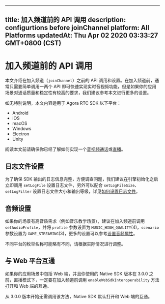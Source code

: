 
---
title: 加入频道前的 API 调用
description: configurtions before joinChannel
platform: All Platforms
updatedAt: Thu Apr 02 2020 03:33:27 GMT+0800 (CST)
---
# 加入频道前的 API 调用
本文介绍在加入频道（`joinChannel`）之前的 API 调用和设置。在加入频道前，通常只需要简单调用一两个 API 即可快速实现实时音视频功能，但是如果你的应用场景对通话质量和稳定性有较高的要求，我们建议参考本文进行更多的设置。

如无特别说明，本文内容适用于 Agora RTC SDK 以下平台：
- Android
- iOS
- macOS 
- Windows
- Electron
- Unity

<div class="alert note">阅读本文前请确保你已经了解如何实现一个<a href="https://docs.agora.io/cn/Video/start_call_android?platform=Android">音视频通话</a>或<a href="https://docs.agora.io/cn/Interactive%20Broadcast/start_live_android?platform=Android">直播</a>。</div>

## 日志文件设置

为了确保 SDK 输出的日志信息完整，方便调查问题，我们建议在引擎初始化之后立即调用 `setLogFile` 设置日志文件，另外可以配合 `setLogFileSize`、`setLogFilter` 设置日志文件大小和输出等级，详见[如何设置日志文件](https://docs.agora.io/cn/faqs/logfile)。

## 音频设置

如果你的场景有高音质需求（例如音乐教学场景），建议在加入频道前调用 `setAudioProfile`，并将 `profile` 参数设置为 `MUSIC_HIGH_QUALITY`(4)，`scenario` 参数设置为 `GAME_STREAMING`(3)，更多的设置可以参考[设置音频属性](https://docs.agora.io/cn/Interactive%20Broadcast/audio_profile_android?platform=Android)。

<div class="alert note">不同平台的枚举名称可能略有不同，请根据实际情况进行调整。</div>

## 与 Web 平台互通

如果你的应用场景中包括 Web 端，并且你使用的 Native SDK 版本在 3.0.0 之前，直播模式下，一定要在加入频道前调用 `enableWebSdkInteroperability` 方法打开和 Web 端的互通。

<div class="alert info">从 3.0.0 版本开始无需调用该方法，Native SDK 默认打开和 Web 端的互通。</div>
